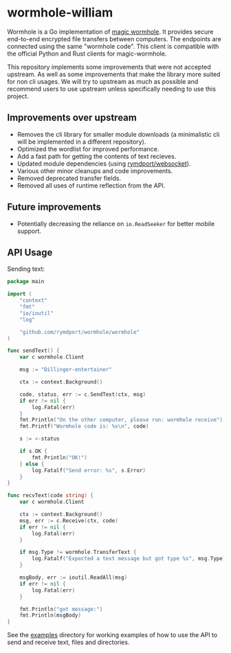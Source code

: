 # wormhole-william

Wormhole is a Go implementation of [magic wormhole](https://magic-wormhole.readthedocs.io/en/latest/). It provides secure end-to-end encrypted file transfers between computers. The endpoints are connected using the same "wormhole code".
This client is compatible with the official Python and Rust clients for magic-wormhole.

This repository implements some improvements that were not accepted upstream. As well as some improvements that make the library more suited for non cli usages.
We will try to upstream as much as possible and recommend users to use upstream unless specifically needing to use this project.

## Improvements over upstream
- Removes the cli library for smaller module downloads (a minimalistic cli will be implemented in a different repository).
- Optimized the wordlist for improved performance.
- Add a fast path for getting the contents of text recieves.
- Updated module dependencies (using [rymdport/websocket](https://github.com/rymdport/websocket)).
- Various other minor cleanups and code improvements.
- Removed deprecated transfer fields.
- Removed all uses of runtime reflection from the API.

## Future improvements
- Potentially decreasing the reliance on `io.ReadSeeker` for better mobile support.

## API Usage

Sending text:

```go
package main

import (
	"context"
	"fmt"
	"io/ioutil"
	"log"

	"github.com/rymdport/wormhole/wormhole"
)

func sendText() {
	var c wormhole.Client

	msg := "Dillinger-entertainer"

	ctx := context.Background()

	code, status, err := c.SendText(ctx, msg)
	if err != nil {
		log.Fatal(err)
	}
	fmt.Println("On the other computer, please run: wormhole receive")
	fmt.Printf("Wormhole code is: %s\n", code)

	s := <-status

	if s.OK {
		fmt.Println("OK!")
	} else {
		log.Fatalf("Send error: %s", s.Error)
	}
}

func recvText(code string) {
	var c wormhole.Client

	ctx := context.Background()
	msg, err := c.Receive(ctx, code)
	if err != nil {
		log.Fatal(err)
	}

	if msg.Type != wormhole.TransferText {
		log.Fatalf("Expected a text message but got type %s", msg.Type)
	}

	msgBody, err := ioutil.ReadAll(msg)
	if err != nil {
		log.Fatal(err)
	}

	fmt.Println("got message:")
	fmt.Println(msgBody)
}
```

See the [examples](https://github.com/rymdport/wormhole/tree/master/examples) directory for working examples of how to use the API to send and receive text, files and directories.
